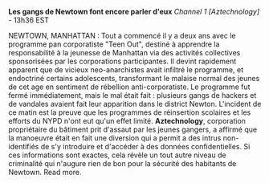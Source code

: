 ﻿**Les gangs de Newtown font encore parler d'eux**
*Channel 1 [Aztechnology]* - 13h36 EST

NEWTOWN, MANHATTAN : Tout a commencé il y a deux ans avec le programme pan corporatiste "Teen Out", destiné à apprendre la responsabilité à la jeunesse de Manhattan via des activités collectives sponsorisées par les corporations participantes. Il devint rapidement apparent que de vicieux neo-anarchistes avait infiltré le programme, et endoctriné certains adolescents, transformant le malaise normal des jeunes de cet age en sentiment de rébellion anti-corporatiste. Le programme fut fermé immédiatement, mais le mal était fait : plusieurs gangs de hackers et de vandales avaient fait leur apparition dans le district Newton.
L'incident de ce matin est la preuve que les programmes de réinsertion scolaires et les efforts du NYPD n'ont eut qu'un effet limité. **Aztechnology**, corporation propriétaire du bâtiment prit d'assaut par les jeunes gangers, a affirmé que la manoeuvre était en fait une diversion qui a permit a des intrus non-identifiés de s'y introduire et d'accéder à des données confidentielles.
Si ces informations sont exactes, cela révèle un tout autre niveau de criminalité qui n'augure rien de bon pour la sécurité des habitants de Newtown. Read more.